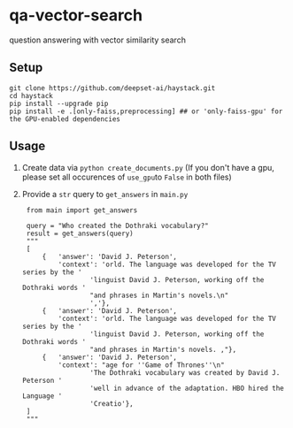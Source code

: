 # qa-vector-search

question answering with vector similarity search

## Setup

    git clone https://github.com/deepset-ai/haystack.git
    cd haystack
    pip install --upgrade pip
    pip install -e .[only-faiss,preprocessing] ## or 'only-faiss-gpu' for the GPU-enabled dependencies

## Usage

1. Create data via `python create_documents.py` (If you don't have a gpu, please set all occurences of `use_gpu`to `False` in both files)
2. Provide a `str` query to `get_answers` in `main.py`

        from main import get_answers

        query = "Who created the Dothraki vocabulary?"
        result = get_answers(query)
        """
        [
            {   'answer': 'David J. Peterson',
                'context': 'orld. The language was developed for the TV series by the '
                        'linguist David J. Peterson, working off the Dothraki words '
                        "and phrases in Martin's novels.\n"
                        ','},
            {   'answer': 'David J. Peterson',
                'context': 'orld. The language was developed for the TV series by the '
                        'linguist David J. Peterson, working off the Dothraki words '
                        "and phrases in Martin's novels. ,"},
            {   'answer': 'David J. Peterson',
                'context': "age for ''Game of Thrones''\n"
                        'The Dothraki vocabulary was created by David J. Peterson '
                        'well in advance of the adaptation. HBO hired the Language '
                        'Creatio'},
        ]
        """
